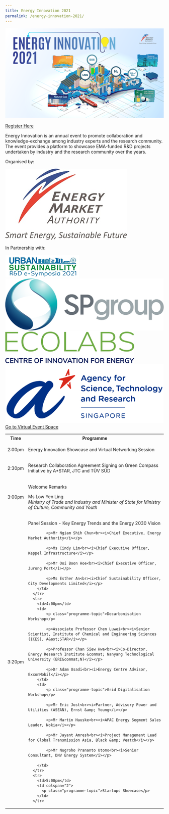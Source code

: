 ```yaml
---
title: Energy Innovation 2021
permalink: /energy-innovation-2021/
---
```

![Energy Innovation 2021](/images/banner-concept.png)

<div class="btn-register-container">
	<a href="https://form.gov.sg/60d3f45c3a4de400130b2c7d" class="bp-button is-secondary is-uppercase search-button">Register Here <span class="sgds-icon sgds-icon-external"></span></a>
</div>

Energy Innovation is an annual event to promote collaboration and knowledge-exchange among industry experts and the research community. The event provides a platform to showcase EMA-funded R&D projects undertaken by industry and the research community over the years.

<div class="organiser-logos-container">
	<div class="organiser-wrapper">
		<p>Organised by:</p>
		<div class="logo-wrapper ema-logo">
			<img src="/images/ema-logo-resize.jpg" alt="EMA logo" />
		</div>
	</div>
	<div class="partners-wrapper">
		<p>In Partnership with:</p>
		<div class="partner-logos-container">
			<div class="partner-logo-wrapper">
				<img src="/images/us-e-symposia.jpg" alt="Urban Sustainability e-Symposia" />
			</div>
			<div class="partner-logo-wrapper">
				<img src="/images/sp-group.png" alt="SP Group" />
			</div>
			<div class="partner-logo-wrapper">
				<img src="/images/ecolabs.svg" alt="EcoLabs" />
			</div>
			<div class="partner-logo-wrapper">
				<img src="/images/a-star.png" alt="A*STAR" />
			</div>
		</div>
	</div>
</div>


<div class="btn-register-container">
	<a href="/energy-innovation-2021/virtual-event/" class="bp-button is-secondary is-uppercase search-button">Go to Virtual Event Space <span class="sgds-icon sgds-icon-external"></span></a>
</div>

<div class="program-tbl-container">
  <table>
	  <tr>
	    <th>Time</th>
	    <th colspan="2">Programme</th>
	  </tr>
	  <tr>
	    <td>2:00pm</td>
	    <td colspan="2"><p class="programme-topic">Energy Innovation Showcase and Virtual Networking Session</p></td>
	  </tr>
	  <tr>
	    <td>2:30pm</td>
	    <td colspan="2"><p class="programme-topic">Research Collaboration Agreement Signing on Green Compass Initiative by A&ast;STAR, JTC and TÜV SÜD</p></td>
	  </tr>
	  <tr>
	    <td>3:00pm</td>
	    <td colspan="2">
	      <p class="programme-topic">Welcome Remarks</p>
	  	  <p>Ms Low Yen Ling<br><i>Ministry of Trade and Industry and Minister of State for Ministry of Culture, Community and Youth</i></p>
	    </td>
	  </tr>
	  <tr>
	    <td>3:20pm</td>
	    <td colspan="2">
	      <p class="programme-topic">Panel Session - Key Energy Trends and the Energy 2030 Vision</p>
	  	
		    <p>Mr Ngiam Shih Chun<br><i>Chief Executive, Energy Market Authority</i></p>
	  	
		    <p>Ms Cindy Lim<br><i>Chief Executive Officer, Keppel Infrastructure</i></p>
	  	
		    <p>Mr Ooi Boon Hoe<br><i>Chief Executive Officer, Jurong Port</i></p>
	  	
		    <p>Ms Esther An<br><i>Chief Sustainability Officer, City Developments Limited</i></p>
	    </td>
	  </tr>
	  <tr>
	    <td>4:00pm</td>
	    <td>
			<p class="programme-topic">Decarbonisation Workshop</p>
			
			<p>Associate Professor Chen Luwei<br><i>Senior Scientist, Institute of Chemical and Engineering Sciences (ICES), A&ast;STAR</i></p>
			
			<p>Professor Chan Siew Hwa<br><i>Co-Director, Energy Research Institute &commat; Nanyang Technological University (ERI&commat;N)</i></p>
			
		    <p>Dr Adam Usadi<br><i>Energy Centre Advisor, ExxonMobil</i></p>
		</td>
	    <td>
			<p class="programme-topic">Grid Digitalisation Workshop</p>
			
		    <p>Mr Eric Jost<br><i>Partner, Advisory Power and Utilities (ASEAN), Ernst &amp; Young</i></p>
			
		    <p>Mr Martin Hauske<br><i>APAC Energy Segment Sales Leader, Nokia</i></p>
			
		    <p>Mr Jayant Amresh<br><i>Project Management Lead for Global Transmission Asia, Black &amp; Veatch</i></p>
		    
		    <p>Mr Nugroho Prananto Utomo<br><i>Senior Consultant, DNV Energy System</i></p>
			
		</td>
	  </tr>
	  <tr>
	    <td>5:00pm</td>
	    <td colspan="2">
		  <p class="programme-topic">Startups Showcase</p>
		</td>
	  </tr>
  </table>
</div>
